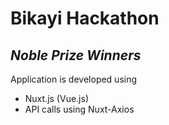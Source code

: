 # Bikayi Hackathon

## _Noble Prize Winners_

Application is developed using

- Nuxt.js (Vue.js)
- API calls using Nuxt-Axios
